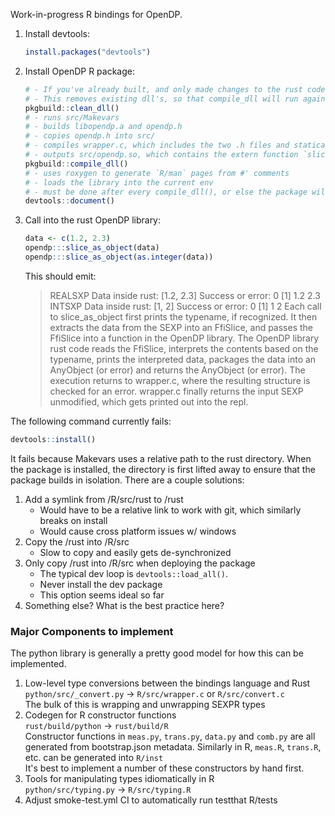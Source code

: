Work-in-progress R bindings for OpenDP.

1. Install devtools:

    ```R   
    install.packages("devtools")
    ```

2. Install OpenDP R package:

    ```R
    # - If you've already built, and only made changes to the rust code, compile_dll will do nothing
    # - This removes existing dll's, so that compile_dll will run again
    pkgbuild::clean_dll()
    # - runs src/Makevars
    # - builds libopendp.a and opendp.h
    # - copies opendp.h into src/
    # - compiles wrapper.c, which includes the two .h files and statically links with libopendp.a
    # - outputs src/opendp.so, which contains the extern function `slice_as_object__wrapper`
    pkgbuild::compile_dll()
    # - uses roxygen to generate `R/man` pages from #' comments
    # - loads the library into the current env
    # - must be done after every compile_dll(), or else the package will be stale  
    devtools::document()
    ```

3. Call into the rust OpenDP library:

    ```R
    data <- c(1.2, 2.3)
    opendp:::slice_as_object(data)
    opendp:::slice_as_object(as.integer(data))
    ```

    This should emit:
    > REALSXP
    > Data inside rust: [1.2, 2.3]
    > Success or error: 0
    > [1] 1.2 2.3
    > INTSXP
    > Data inside rust: [1, 2]
    > Success or error: 0
    > [1] 1 2
    Each call to slice_as_object first prints the typename, if recognized.
    It then extracts the data from the SEXP into an FfiSlice, and passes the FfiSlice into a function in the OpenDP library.
    The OpenDP library rust code reads the FfiSlice, interprets the contents based on the typename, prints the interpreted data, 
        packages the data into an AnyObject (or error) and returns the AnyObject (or error).
    The execution returns to wrapper.c, where the resulting structure is checked for an error.
    wrapper.c finally returns the input SEXP unmodified, which gets printed out into the repl. 

The following command currently fails:

```R
devtools::install()
```

It fails because Makevars uses a relative path to the rust directory.
When the package is installed, the directory is first lifted away to ensure that the package builds in isolation.
There are a couple solutions:
1. Add a symlink from /R/src/rust to /rust  
   - Would have to be a relative link to work with git, which similarly breaks on install  
   - Would cause cross platform issues w/ windows  
1. Copy the /rust into /R/src  
   - Slow to copy and easily gets de-synchronized  
1. Only copy /rust into /R/src when deploying the package  
   - The typical dev loop is `devtools::load_all()`. 
   - Never install the dev package  
   - This option seems ideal so far
1. Something else? What is the best practice here?


### Major Components to implement
The python library is generally a pretty good model for how this can be implemented.

1. Low-level type conversions between the bindings language and Rust  
    `python/src/_convert.py` -> `R/src/wrapper.c` or `R/src/convert.c`  
    The bulk of this is wrapping and unwrapping SEXPR types
2. Codegen for R constructor functions  
    `rust/build/python` -> `rust/build/R`  
    Constructor functions in `meas.py`, `trans.py`, `data.py` and `comb.py`
    are all generated from bootstrap.json metadata.
    Similarly in R, `meas.R`, `trans.R`, etc. can be generated into `R/inst`  
    It's best to implement a number of these constructors by hand first.
3. Tools for manipulating types idiomatically in R  
   `python/src/typing.py` -> `R/src/typing.R`
4. Adjust smoke-test.yml CI to automatically run testthat R/tests